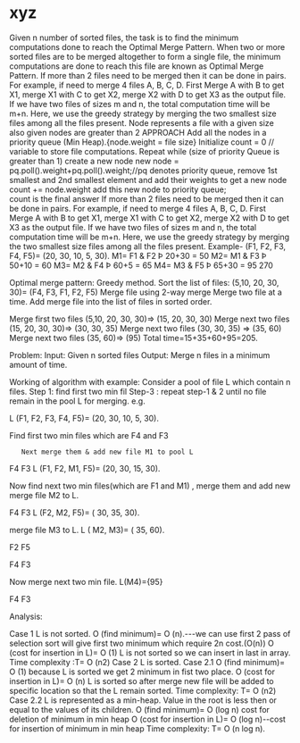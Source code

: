 # xyz
Given n number of sorted files, the task is to find the minimum computations done to reach the Optimal Merge Pattern.  When two or more sorted files are to be merged altogether to form a single file, the minimum computations are done to reach this file are known as Optimal Merge Pattern.
If more than 2 files need to be merged then it can be done in pairs. For example, if need to merge 4 files A, B, C, D. First Merge A with B to get X1, merge X1 with C to get X2, merge X2 with D to get X3 as the output file.
If we have two files of sizes m and n, the total computation time will be m+n. Here, we use the greedy strategy by merging the two smallest size files among all the files present.
Node represents a file with a given size also given nodes are greater than 2 
APPROACH
Add all the nodes in a priority queue (Min Heap).{node.weight = file size}
Initialize count = 0 // variable to store file computations.
Repeat while (size of priority Queue is greater than 1) 
create a new node
new node = pq.poll().weight+pq.poll().weight;//pq denotes priority queue, remove 1st smallest and 2nd smallest element and add their weights to get a new node
count += node.weight
add this new node to priority queue;  
count is the final answer
If more than 2 files need to be merged then it can be done in pairs. For example, if need to merge 4 files A, B, C, D. First Merge A with B to get X1, merge X1 with C to get X2, merge X2 with D to get X3 as the output file.
If we have two files of sizes m and n, the total computation time will be m+n. Here, we use the greedy strategy by merging the two smallest size files among all the files present.
 Example-
 (F1, F2, F3, F4, F5)= (20, 30, 10, 5, 30).
M1= F1 & F2 Þ 20+30 = 50
M2= M1 & F3 Þ 50+10 = 60
M3= M2 & F4 Þ 60+5 = 65
M4= M3 & F5 Þ 65+30 = 95
                     270

Optimal merge pattern: Greedy method. Sort the list of files:
(5,10, 20, 30, 30)= (F4, F3, F1, F2, F5)
Merge file using 2-way merge
Merge two file at a time.
Add merge file into the list of files in sorted order.

Merge first two files
(5,10, 20, 30, 30)=> (15, 20, 30, 30)
Merge next two files
(15, 20, 30, 30)=> (30, 30, 35)
Merge next two files
(30, 30, 35) => (35, 60)
Merge next two files
(35, 60)=> (95)
Total time=15+35+60+95=205.


Problem:
Input: Given n sorted files
Output: Merge n files in a minimum amount of time.

Working of algorithm with example: Consider a pool of file L which contain n files. Step 1: find first two min fil
Step-3 : repeat step-1 & 2 until no file remain in the pool L for merging. e.g.

L (F1, F2, F3, F4, F5)= (20, 30, 10, 5, 30).

Find first two min files which are F4 and F3



    	
       Next merge them & add new file M1 to pool L

F4                  	F3
L (F1, F2, M1, F5)= (20, 30, 15, 30).

Now find next two min files(which are F1 and M1) , merge them and add new merge file M2 to L.



F4	F3
L (F2, M2, F5)= ( 30, 35, 30).
 
merge file M3 to L. L ( M2, M3)= ( 35, 60).






F2	F5

F4	F3


Now merge next two min file. L(M4)={95}


F4	F3




Analysis:
 
Case 1 L is not sorted.
O (find minimum)= O (n).---we can use first 2 pass of selection sort will give first two minimum which require 2n cost.(O(n))
O (cost for insertion in L)= O (1)	L is not sorted so we can insert in last
in array.
Time complexity :T= O (n2)
Case 2 L is sorted. Case 2.1
O (find minimum)= O (1)	because L is sorted we get 2 minimum in
fist two place.
O (cost for insertion in L)= O (n)	L is sorted so after merge new file
will be added to specific location so that the L remain sorted. Time complexity: T= O (n2)
Case 2.2
L is represented as a min-heap. Value in the root is less then or equal to the values of its children.
O (find minimum)= O (log n)	cost for deletion of minimum in min
heap
O (cost for insertion in L)= O (log n)--cost for insertion of minimum in min heap
Time complexity: T= O (n log n).
